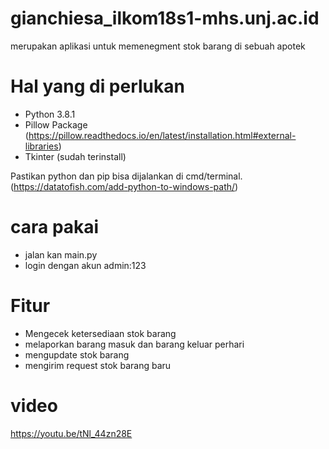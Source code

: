 # gianchiesa_ilkom18s1-mhs.unj.ac.id
merupakan aplikasi untuk memenegment stok barang di sebuah apotek

# Hal yang di perlukan
  - Python 3.8.1
  - Pillow Package (https://pillow.readthedocs.io/en/latest/installation.html#external-libraries)
  - Tkinter (sudah terinstall)
  
  Pastikan python dan pip bisa dijalankan di cmd/terminal. (https://datatofish.com/add-python-to-windows-path/)
# cara pakai 
  - jalan kan main.py
  - login dengan akun admin:123

# Fitur 
  - Mengecek ketersediaan stok barang
  - melaporkan barang masuk dan barang keluar perhari
  - mengupdate stok barang
  - mengirim request stok barang baru

# video
https://youtu.be/tNl_44zn28E
